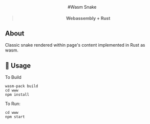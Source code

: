 <div align="center">

  #Wasm Snake

  > #### Webassembly + Rust

</div>

## About

Classic snake rendered within page's content implemented in Rust as wasm.

## 🚴 Usage

To Build
```
wasm-pack build
cd www
npm install
```

To Run:
```
cd www
npm start
```